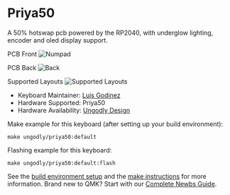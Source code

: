 # Priya50

A 50% hotswap pcb powered by the RP2040, with underglow lighting, encoder and oled display support.

PCB Front
![Numpad](https://i.imgur.com/zPTsGhh.png)

PCB Back
![Back](https://i.imgur.com/TqFbSJj.jpg)

Supported Layouts
![Supported Layouts](https://i.imgur.com/F7xxvtH.jpg)

* Keyboard Maintainer: [Luis Godinez](https://github.com/luis-Godinez)
* Hardware Supported: Priya50
* Hardware Availability: [Ungodly Design](https://ungodly.design/)

Make example for this keyboard (after setting up your build environment):

    make ungodly/priya50:default
    
Flashing example for this keyboard:

    make ungodly/priya50:default:flash

See the [build environment setup](https://docs.qmk.fm/#/getting_started_build_tools) and the [make instructions](https://docs.qmk.fm/#/getting_started_make_guide) for more information. Brand new to QMK? Start with our [Complete Newbs Guide](https://docs.qmk.fm/#/newbs).
